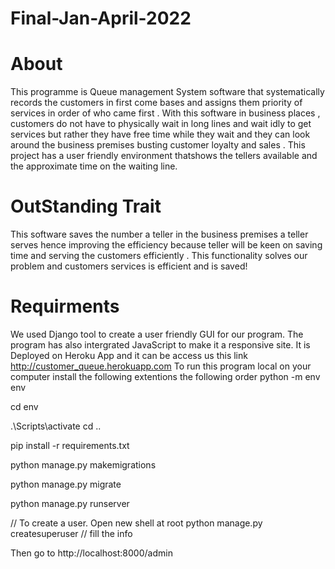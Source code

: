 # Final-Jan-April-2022
# About
This programme is Queue management System  software that systematically records the customers in first come bases and assigns them priority of services in order of who came first . 
With this software in business places , customers  do not have to physically wait in long lines and wait idly to get services but rather they have free time while they wait and they can look around the business premises busting customer loyalty and sales  . 
This project has a user friendly environment thatshows the tellers available and the approximate time on the waiting line.
# OutStanding Trait 
This software saves the number a teller in the business premises a teller serves hence improving the efficiency because teller will be keen on saving time and serving the customers efficiently .
This functionality solves our problem and customers services is efficient and is saved!
# Requirments 
We used Django tool to create a user friendly GUI for our program.
The program has also intergrated JavaScript to make it a responsive site. 
It is Deployed on Heroku App and it can be access us this link http://customer_queue.herokuapp.com
To run this program local on your computer install the following extentions the following order 
python -m env env

cd env

.\Scripts\activate
cd ..

pip install -r requirements.txt

python manage.py makemigrations

python manage.py migrate

python manage.py runserver

// To create a user. Open new shell at root
python manage.py createsuperuser
// fill the info

Then go to http://localhost:8000/admin 

